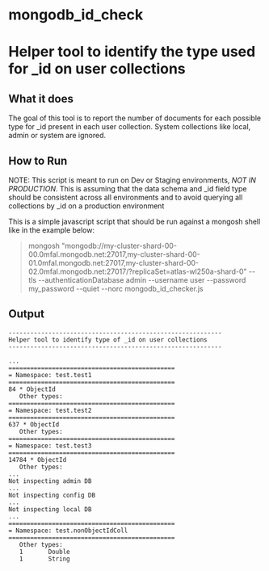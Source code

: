 # mongodb_id_check

# Helper tool to identify the type used for _id on user collections

## What it does

The goal of this tool is to report the number of documents for each possible type for _id present in each user collection. System collections like local, admin or system are ignored.

## How to Run

NOTE: This script is meant to run on Dev or Staging environments, *NOT IN PRODUCTION*. This is assuming that the data schema and _id field type should be consistent across all environments and to avoid querying all collections by _id on a production environment

This is a simple javascript script that should be run against a mongosh shell like in the example below:

> mongosh "mongodb://my-cluster-shard-00-00.0mfal.mongodb.net:27017,my-cluster-shard-00-01.0mfal.mongodb.net:27017,my-cluster-shard-00-02.0mfal.mongodb.net:27017/?replicaSet=atlas-wl250a-shard-0" --tls --authenticationDatabase admin --username user --password my_password --quiet --norc mongodb_id_checker.js


## Output

```
-----------------------------------------------------------
Helper tool to identify type of _id on user collections
-----------------------------------------------------------

...
==============================================
= Namespace: test.test1
==============================================
84 * ObjectId
   Other types:
==============================================
= Namespace: test.test2
==============================================
637 * ObjectId
   Other types:
==============================================
= Namespace: test.test3
==============================================
14784 * ObjectId
   Other types:
...
Not inspecting admin DB
...
Not inspecting config DB
...
Not inspecting local DB
...
==============================================
= Namespace: test.nonObjectIdColl
==============================================
   Other types:
   1       Double
   1       String

```


